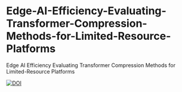 # Edge-AI-Efficiency-Evaluating-Transformer-Compression-Methods-for-Limited-Resource-Platforms
Edge AI Efficiency Evaluating Transformer Compression Methods for Limited-Resource Platforms

[![DOI](https://zenodo.org/badge/862135027.svg)](https://zenodo.org/doi/10.5281/zenodo.13831493)
